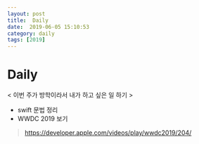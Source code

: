 ```yaml
---
layout: post
title:  Daily
date:  2019-06-05 15:10:53
category: daily
tags: [2019]
---
```


# Daily

< 이번 주가 방학이라서 내가 하고 싶은 일 하기 >
- swift 문법 정리
- WWDC 2019 보기
> https://developer.apple.com/videos/play/wwdc2019/204/
